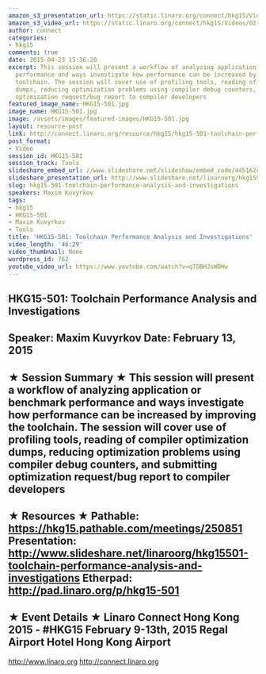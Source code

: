 ```yaml
---
amazon_s3_presentation_url: https://static.linaro.org/connect/hkg15/Videos/02-13-Friday/HKG15-501.pdf
amazon_s3_video_url: https://static.linaro.org/connect/hkg15/Videos/02-13-Friday/160030+HKG+15+501+Toolchain+Performance+analysis+and+Investigations.mp4
author: connect
categories:
- hkg15
comments: true
date: 2015-04-23 15:36:20
excerpt: This session will present a workflow of analyzing application or benchmark
  performance and ways investigate how performance can be increased by improving the
  toolchain. The session will cover use of profiling tools, reading of compiler optimization
  dumps, reducing optimization problems using compiler debug counters, and submitting
  optimization request/bug report to compiler developers
featured_image_name: HKG15-501.jpg
image_name: HKG15-501.jpg
image: /assets/images/featured-images/HKG15-501.jpg
layout: resource-post
link: http://connect.linaro.org/resource/hkg15/hkg15-501-toolchain-performance-analysis-and-investigations/
post_format:
- Video
session_id: HKG15-501
session_track: Tools
slideshare_embed_url: //www.slideshare.net/slideshow/embed_code/44516240
slideshare_presentation_url: http://www.slideshare.net/linaroorg/hkg15501-toolchain-performance-analysis-and-investigations
slug: hkg15-501-toolchain-performance-analysis-and-investigations
speakers: Maxim Kuvyrkov
tags:
- hkg15
- HKG15-501
- Maxim Kuvyrkov
- Tools
title: 'HKG15-501: Toolchain Performance Analysis and Investigations'
video_length: '46:29'
video_thumbnail: None
wordpress_id: 762
youtube_video_url: https://www.youtube.com/watch?v=qTDBHJsWDHw
---
```


HKG15-501: Toolchain Performance Analysis and Investigations
---------------------------------------------------
Speaker: Maxim Kuvyrkov
Date: February 13, 2015
---------------------------------------------------
★ Session Summary ★
This session will present a workflow of analyzing application or benchmark performance and ways investigate how performance can be increased by improving the toolchain. The session will cover use of profiling tools, reading of compiler optimization dumps, reducing optimization problems using compiler debug counters, and submitting optimization request/bug report to compiler developers
--------------------------------------------------
★ Resources ★
Pathable: https://hkg15.pathable.com/meetings/250851
Presentation:  http://www.slideshare.net/linaroorg/hkg15501-toolchain-performance-analysis-and-investigations
Etherpad: http://pad.linaro.org/p/hkg15-501
---------------------------------------------------
★ Event Details ★
Linaro Connect Hong Kong 2015 - #HKG15
February 9-13th, 2015
Regal Airport Hotel Hong Kong Airport
---------------------------------------------------
http://www.linaro.org
http://connect.linaro.org
